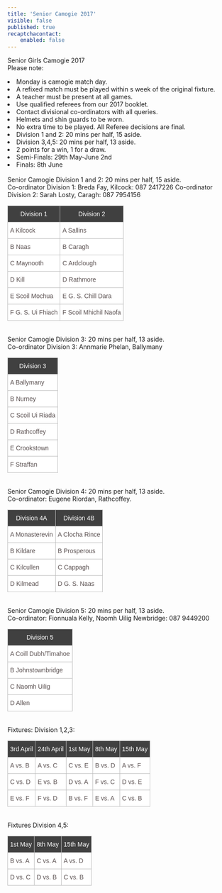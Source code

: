 ```yaml
---
title: 'Senior Camogie 2017'
visible: false
published: true
recaptchacontact:
    enabled: false
---
```


Senior Girls Camogie 2017
<br>
Please note: 
<li>Monday is camogie match day.</li>
<li>A refixed match must be played within s week of the original fixture.</li>
<li>A teacher must be present at all games.</li>
<li>Use qualified referees from our 2017 booklet.</li>
<li>Contact divisional co-ordinators with all queries.</li>
<li>Helmets and shin guards to be worn.</li>
<li>No extra time to be played. All Referee decisions are final.</li>
<li>Division 1 and 2: 20 mins per half, 15 aside.</li>
<li>Division 3,4,5: 20 mins per half, 13 aside.</li>
<li>2 points for a win, 1 for a draw.</li>
<li>Semi-Finals: 29th May-June 2nd</li>
<li>Finals: 8th June</li>
<br>
Senior Camogie Division 1 and 2: 20 mins per half, 15 aside.
<br>
Co-ordinator Division 1: Breda Fay, Kilcock: 087 2417226
Co-ordinator Division 2: Sarah Losty, Caragh: 087 7954156
<table class="tg">
<tr>
<th class="tg-031e">Division 1</th>
<th class="tg-031e">Division 2</th>
</tr>
<tr>
<td class="tg-031e">A Kilcock</td>
<td class="tg-031e">A Sallins</td>
</tr>
<tr>
<td class="tg-031e">B Naas</td>
<td class="tg-031e">B Caragh</td>
</tr>
<tr>
<td class="tg-031e">C Maynooth</td>
<td class="tg-031e">C Ardclough</td>
</tr>
<tr>
<td class="tg-031e">D Kill</td>
<td class="tg-031e">D Rathmore</td>
</tr>
<tr>
<td class="tg-031e">E Scoil Mochua</td>
<td class="tg-031e">E G. S. Chill Dara</td>
</tr>
<tr>
<td class="tg-031e">F G. S. Ui Fhiach</td>
<td class="tg-031e">F Scoil Mhichil Naofa</td>
</tr>
</table>
<br>
Senior Camogie Division 3: 20 mins per half, 13 aside.
<br>
Co-ordinator Division 3: Annmarie Phelan, Ballymany
<br>
<table class="tg">
<tr>
<th class="tg-031e">Division 3</th>
</tr>
<tr>
<td class="tg-031e">A Ballymany</td>
</tr>
<tr>
<td class="tg-031e">B Nurney</td>
</tr>
<tr>
<td class="tg-031e">C Scoil Ui Riada</td>
</tr>
<tr>
<td class="tg-031e">D Rathcoffey</td>
</tr>
<tr>
<td class="tg-031e">E Crookstown</td>
</tr>
<tr>
<td class="tg-031e">F Straffan</td>
</tr>
</table>
<br>
Senior Camogie Division 4: 20 mins per half, 13 aside.
<br>
Co-ordinator: Eugene Riordan, Rathcoffey. 
<br>
<table class="tg">
<tr>
<th class="tg-031e">Division 4A</th>
<th class="tg-031e">Division 4B</th>
</tr>
<tr>
<td class="tg-031e">A Monasterevin</td>
<td class="tg-031e">A Clocha Rince</td>
</tr>
<tr>
<td class="tg-031e">B Kildare</td>
<td class="tg-031e">B Prosperous</td>
</tr>
<tr>
<td class="tg-031e">C Kilcullen</td>
<td class="tg-031e">C Cappagh</td>
</tr>
<tr>
<td class="tg-031e">D Kilmead</td>
<td class="tg-031e">D G. S. Naas</td>
</tr>
</table>
<br>
Senior Camogie Division 5: 20 mins per half, 13 aside.
<br>
Co-ordinator: Fionnuala Kelly, Naomh Uilig Newbridge: 087 9449200
<table class="tg">
<tr>
<th class="tg-031e">Division 5</th>
</tr>
<tr>
<td class="tg-031e">A Coill Dubh/Timahoe</td>
</tr>
<tr>
<td class="tg-031e">B Johnstownbridge</td>
</tr>
<tr>
<td class="tg-031e">C Naomh Uilig</td>
</tr>
<tr>
<td class="tg-031e">D Allen</td>
</tr>
</table>
<br> 
Fixtures: Division 1,2,3:
<br>
<table class="tg">
<tr>
<th class="tg-031e">3rd April</th>
<th class="tg-031e">24th April</th>
<th class="tg-031e">1st May</th>
<th class="tg-031e">8th May</th>
<th class="tg-031e">15th May</th>
</tr>
<tr>
<td class="tg-031e">A vs. B</td>
<td class="tg-031e">A vs. C</td>
<td class="tg-031e">C vs. E</td>
<td class="tg-031e">B vs. D</td>
<td class="tg-031e">A vs. F</td>
</tr>
<tr>
<td class="tg-031e">C vs. D</td>
<td class="tg-031e">E vs. B</td>
<td class="tg-031e">D vs. A</td>
<td class="tg-031e">F vs. C</td>
<td class="tg-031e">D vs. E</td>
</tr>
<tr>
<td class="tg-031e">E vs. F</td>
<td class="tg-031e">F vs. D</td>
<td class="tg-031e">B vs. F</td>
<td class="tg-031e">E vs. A</td>
<td class="tg-031e">C vs. B</td>
</tr>
</table>
<br>
Fixtures Division 4,5:
<style type="text/css">
.tg {border-collapse:collapse;border-spacing:0;border-color:#bbb;}
.tg td{font-family:Arial, sans-serif;font-size:14px;padding:10px 5px;border-style:solid;border-width:1px;overflow:hidden;word-break:normal;border-color:#bbb;color:#594F4F;background-color:#ffffff;}
.tg th{font-family:Arial, sans-serif;font-size:14px;font-weight:normal;padding:10px 5px;border-style:solid;border-width:1px;overflow:hidden;word-break:normal;border-color:#bbb;color:#ffffff
;background-color:#404040;}
.tg .tg-s6z2{text-align:center}
</style>
<table class="tg">
<tr>
<th class="tg-031e">1st May</th>
<th class="tg-031e">8th May</th>
<th class="tg-031e">15th May</th>
</tr>
<tr>

<td class="tg-031e">B vs. A</td>
<td class="tg-031e">C vs. A</td>
<td class="tg-031e">A vs. D</td>
</tr>
<tr>

<td class="tg-031e">D vs. C</td>
<td class="tg-031e">D vs. B</td>
<td class="tg-031e">C vs. B</td>
</tr>
</table>
</html>

